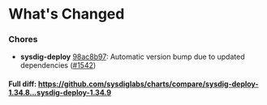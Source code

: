 # What's Changed

### Chores
- **sysdig-deploy** [98ac8b97](https://github.com/sysdiglabs/charts/commit/98ac8b975efe64cd973e62c18180197c1fc4bd9d): Automatic version bump due to updated dependencies ([#1542](https://github.com/sysdiglabs/charts/issues/1542))
#### Full diff: https://github.com/sysdiglabs/charts/compare/sysdig-deploy-1.34.8...sysdig-deploy-1.34.9
